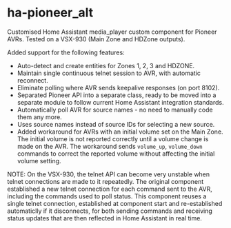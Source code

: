 # ha-pioneer_alt
Customised Home Assistant media_player custom component for Pioneer AVRs.
Tested on a VSX-930 (Main Zone and HDZone outputs).

Added support for the following features:
- Auto-detect and create entities for Zones 1, 2, 3 and HDZONE.
- Maintain single continuous telnet session to AVR, with automatic reconnect.
- Eliminate polling where AVR sends keepalive responses (on port 8102). 
- Separated Pioneer API into a separate class, ready to be moved into a
  separate module to follow current Home Assistant integration standards.
- Automatically poll AVR for source names - no need to manually code them
  any more.
- Uses source names instead of source IDs for selecting a new source.
- Added workaround for AVRs with an initial volume set on the Main Zone. The
  initial volume is not reported correctly until a volume change is made on
  the AVR. The workaround sends `volume_up`, `volume_down` commands to
  correct the reported volume without affecting the initial volume setting.

NOTE: On the VSX-930, the telnet API can become very unstable when telnet
connections are made to it repeatedly. The original component established a
new telnet connection for each command sent to the AVR, including the commands
used to poll status. This component reuses a single telnet connection,
established at component start and re-established automaticlly if it
disconnects, for both sending commands and receiving status updates that are
then reflected in Home Assistant in real time.
